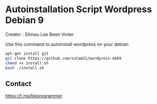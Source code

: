# Autoinstallation Script Wordpress Debian 9

Creator : Shinau Lee Been Vinter

Use this command to autoinstall wordpress on your debian

```bash
apt-get install git
git clone https://github.com/sutam21/wordpress-deb9
chmod +x install.sh
bash ./install.sh
```

## Contact
https://t.me/bkprogrammer
